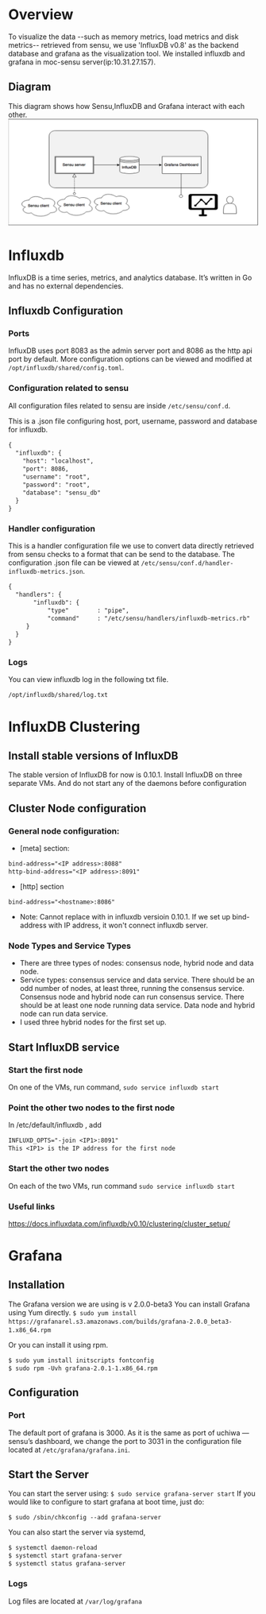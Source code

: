 # Overview

To visualize the data --such as memory metrics, load metrics and disk metrics-- retrieved from sensu, we use 'InfluxDB v0.8' as the backend database and grafana as the visualization tool. We installed influxdb and grafana in moc-sensu server(ip:10.31.27.157). 
## Diagram
This diagram shows how Sensu,InfluxDB and Grafana interact with each other. 
![](https://github.com/qqli/Wikis/blob/master/influxdb.png)

# Influxdb 

InfluxDB is a time series, metrics, and analytics database. It’s written in Go and has no external dependencies. 

## Influxdb Configuration

### Ports

InfluxDB uses port 8083 as the admin server port and 8086 as the http api port by default. More configuration options can be viewed and modified at ```/opt/influxdb/shared/config.toml```.

### Configuration related to sensu

All configuration files related to sensu are inside ```/etc/sensu/conf.d```.

This is a .json file configuring host, port, username, password and database for influxdb. 
```
{
  "influxdb": {
    "host": "localhost",
    "port": 8086,
    "username": "root",
    "password": "root",
    "database": "sensu_db"
  }
}
```
### Handler configuration

This is a handler configuration file we use to convert data directly retrieved from sensu checks to a format that can be send to the database. The configuration .json file can be viewed at ```/etc/sensu/conf.d/handler-influxdb-metrics.json```. 
```
{
  "handlers": {
       "influxdb": {
           "type"        : "pipe",
           "command"     : "/etc/sensu/handlers/influxdb-metrics.rb"
     }
  }
}
```


### Logs
You can view influxdb log in the following txt file.
```
/opt/influxdb/shared/log.txt
```
# InfluxDB Clustering

## Install  stable versions of InfluxDB
The stable version of InfluxDB for now is 0.10.1. Install InfluxDB on three separate VMs. And do not start any of the daemons before configuration

## Cluster Node configuration

### General node configuration:

* [meta] section:

```
bind-address="<IP address>:8088"
http-bind-address="<IP address>:8091"
```
* [http] section

```
bind-address="<hostname>:8086"
```

* Note:
Cannot replace <hostname>  with <IP address> in influxdb versioin 0.10.1. If we set up bind-address with IP address, it won't connect influxdb server.

### Node Types and Service Types
* There are three types of nodes: consensus node, hybrid node and data node.
* Service types: consensus service and data service. There should be an odd number of nodes, at least three, running the consensus service. Consensus node and hybrid node can run consensus service. There should be at least one node running data service. Data node and hybrid node can run data service. 
* I used three hybrid nodes for the first set up. 

## Start InfluxDB service

### Start the first node

   On one of the VMs, run command, ```sudo service influxdb start```

### Point the other two nodes to the first node

   In /etc/default/influxdb , add 
```
INFLUXD_OPTS="-join <IP1>:8091"
This <IP1> is the IP address for the first node
```

### Start the other two nodes
On each of the two VMs, run command ```sudo service influxdb start```

### Useful links

https://docs.influxdata.com/influxdb/v0.10/clustering/cluster_setup/

# Grafana
## Installation
The Grafana version we are using is v 2.0.0-beta3
You can install Grafana using Yum directly. 
```$ sudo yum install https://grafanarel.s3.amazonaws.com/builds/grafana-2.0.0_beta3-1.x86_64.rpm```

Or you can install it using rpm.
```
$ sudo yum install initscripts fontconfig
$ sudo rpm -Uvh grafana-2.0.1-1.x86_64.rpm
```

## Configuration
### Port
The default port of grafana is 3000. As it is the same as port of uchiwa — sensu’s dashboard, we change the port to 3031 in the configuration file located at ```/etc/grafana/grafana.ini```.
## Start the Server
You can start the server using: ```$ sudo service grafana-server start```
If you would like to configure to start grafana at boot time, just do:
```
$ sudo /sbin/chkconfig --add grafana-server
```
You can also start the server via systemd,
```
$ systemctl daemon-reload
$ systemctl start grafana-server
$ systemctl status grafana-server
```
### Logs
Log files are located at ```/var/log/grafana```